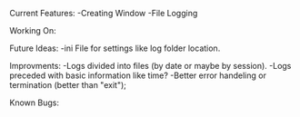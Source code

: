 Current Features:
	-Creating Window
	-File Logging

Working On:

Future Ideas:
	-ini File for settings like log folder location.

Improvments:
	-Logs divided into files (by date or maybe by session).
	-Logs preceded with basic information like time?
	-Better error handeling or termination (better than "exit");
	
Known Bugs: